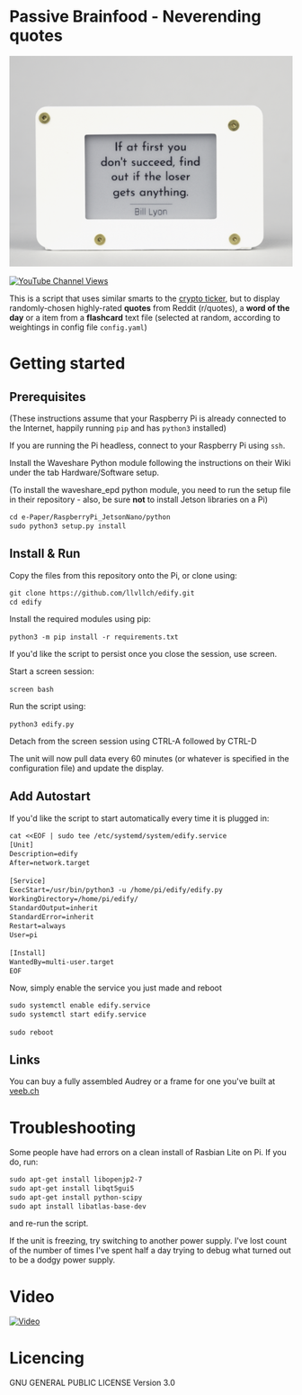 # Passive Brainfood - Neverending quotes

![Action Shot](/images/thequote.png)

[![YouTube Channel Views](https://img.shields.io/youtube/channel/views/UCz5BOU9J9pB_O0B8-rDjCWQ?label=YouTube&style=social)](https://www.youtube.com/channel/UCz5BOU9J9pB_O0B8-rDjCWQ)

This is a script that uses similar smarts to the [crypto ticker](https://github.com/llvllch/btcticker), but to display randomly-chosen highly-rated **quotes** from Reddit (r/quotes), a **word of the day** or a item from a **flashcard** text file (selected at random, according to weightings in config file `config.yaml`)

# Getting started
## Prerequisites

(These instructions assume that your Raspberry Pi is already connected to the Internet, happily running `pip` and has `python3` installed)

If you are running the Pi headless, connect to your Raspberry Pi using `ssh`.

Install the Waveshare Python module following the instructions on their Wiki under the tab Hardware/Software setup.

(To install the waveshare_epd python module, you need to run the setup file in their repository - also, be sure **not** to install Jetson libraries on a Pi)

```
cd e-Paper/RaspberryPi_JetsonNano/python
sudo python3 setup.py install
```

## Install & Run

Copy the files from this repository onto the Pi, or clone using:

```cd ~
git clone https://github.com/llvllch/edify.git
cd edify
```

Install the required modules using pip:

```python3 -m pip install -r requirements.txt```

If you'd like the script to persist once you close the session, use screen.

Start a screen session:

```screen bash```

Run the script using:

```python3 edify.py```

Detach from the screen session using CTRL-A followed by CTRL-D

The unit will now pull data every 60 minutes (or whatever is specified in the configuration file) and update the display.

## Add Autostart

If you'd like the script to start automatically every time it is plugged in:

```
cat <<EOF | sudo tee /etc/systemd/system/edify.service
[Unit]
Description=edify
After=network.target

[Service]
ExecStart=/usr/bin/python3 -u /home/pi/edify/edify.py
WorkingDirectory=/home/pi/edify/
StandardOutput=inherit
StandardError=inherit
Restart=always
User=pi

[Install]
WantedBy=multi-user.target
EOF
```
Now, simply enable the service you just made and reboot
```  
sudo systemctl enable edify.service
sudo systemctl start edify.service

sudo reboot
```

## Links

You can buy a fully assembled Audrey or a frame for one you've built at [veeb.ch](https://www.veeb.ch/store/p/neverending-quotes)


# Troubleshooting

Some people have had errors on a clean install of Rasbian Lite on Pi. If you do, run:

```
sudo apt-get install libopenjp2-7
sudo apt-get install libqt5gui5
sudo apt-get install python-scipy
sudo apt install libatlas-base-dev
```

and re-run the script.

If the unit is freezing, try switching to another power supply. I've lost count of the number of times I've spent half a day trying to debug what turned out to be a dodgy power supply.

# Video

[![Video](https://img.youtube.com/vi/ohNxkvnCpE8/0.jpg)](https://www.youtube.com/watch?v=ohNxkvnCpE8)

# Licencing

GNU GENERAL PUBLIC LICENSE Version 3.0
